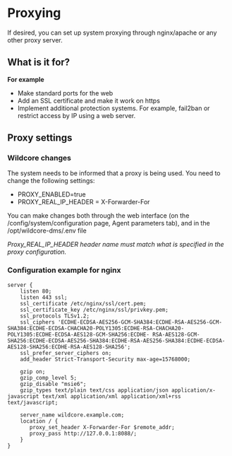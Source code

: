 # Proxying
If desired, you can set up system proxying through nginx/apache or any other proxy server.

## What is it for?
**For example**

* Make standard ports for the web
* Add an SSL certificate and make it work on https
* Implement additional protection systems. For example, fail2ban or restrict access by IP using a web server.

## Proxy settings
### Wildcore changes
The system needs to be informed that a proxy is being used.
You need to change the following settings:

* PROXY_ENABLED=true
* PROXY_REAL_IP_HEADER = X-Forwarder-For

You can make changes both through the web interface (on the /config/system/configuration page, Agent parameters tab), and in the /opt/wildcore-dms/.env file

_Proxy_REAL_IP_HEADER header name must match what is specified in the proxy configuration._



### Configuration example for nginx
```
server {
    listen 80;
    listen 443 ssl;
    ssl_certificate /etc/nginx/ssl/cert.pem;
    ssl_certificate_key /etc/nginx/ssl/privkey.pem;
    ssl_protocols TLSv1.2;
    ssl_ciphers 'ECDHE-ECDSA-AES256-GCM-SHA384:ECDHE-RSA-AES256-GCM-SHA384:ECDHE-ECDSA-CHACHA20-POLY1305:ECDHE-RSA-CHACHA20-POLY1305:ECDHE-ECDSA-AES128-GCM-SHA256:ECDHE- RSA-AES128-GCM-SHA256:ECDHE-ECDSA-AES256-SHA384:ECDHE-RSA-AES256-SHA384:ECDHE-ECDSA-AES128-SHA256:ECDHE-RSA-AES128-SHA256';
    ssl_prefer_server_ciphers on;
    add_header Strict-Transport-Security max-age=15768000;

    gzip on;
    gzip_comp_level 5;
    gzip_disable "msie6";
    gzip_types text/plain text/css application/json application/x-javascript text/xml application/xml application/xml+rss text/javascript;
    
    server_name wildcore.example.com;
    location / {
       proxy_set_header X-Forwarder-For $remote_addr;
       proxy_pass http://127.0.0.1:8088/;
    }
}
```
